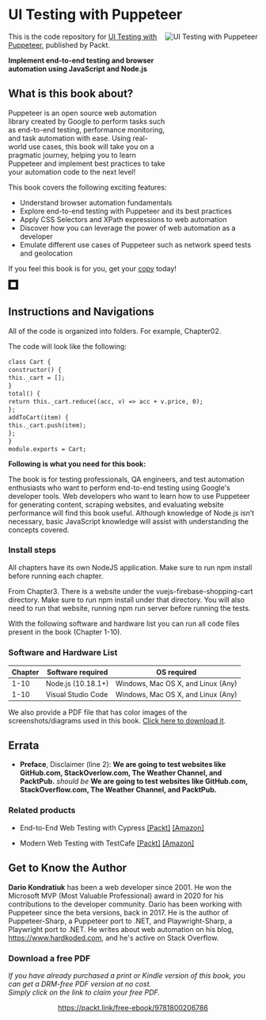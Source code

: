 # UI Testing with Puppeteer

<a href="https://www.packtpub.com/product/ui-testing-with-puppeteer/9781800206786?utm_source=github&utm_medium=repository&utm_campaign=9781800206786"><img src="https://static.packt-cdn.com/products/9781800206786/cover/smaller" alt="UI Testing with Puppeteer" height="256px" align="right"></a>

This is the code repository for [UI Testing with Puppeteer](https://www.packtpub.com/product/ui-testing-with-puppeteer/9781800206786?utm_source=github&utm_medium=repository&utm_campaign=9781800206786), published by Packt.

**Implement end-to-end testing and browser automation using JavaScript and Node.js**

## What is this book about?
Puppeteer is an open source web automation library created by Google to perform tasks such as end-to-end testing, performance monitoring, and task automation with ease. Using real-world use cases, this book will take you on a pragmatic journey, helping you to learn Puppeteer and implement best practices to take your automation code to the next level!


This book covers the following exciting features: 
* Understand browser automation fundamentals
* Explore end-to-end testing with Puppeteer and its best practices
* Apply CSS Selectors and XPath expressions to web automation
* Discover how you can leverage the power of web automation as a developer
* Emulate different use cases of Puppeteer such as network speed tests and geolocation

If you feel this book is for you, get your [copy](https://www.amazon.com/dp/180020678X) today!

<a href="https://www.packtpub.com/?utm_source=github&utm_medium=banner&utm_campaign=GitHubBanner"><img src="https://raw.githubusercontent.com/PacktPublishing/GitHub/master/GitHub.png" 
alt="https://www.packtpub.com/" border="5" /></a>


## Instructions and Navigations
All of the code is organized into folders. For example, Chapter02.

The code will look like the following:
```
class Cart {
constructor() {
this._cart = [];
}
total() {
return this._cart.reduce((acc, v) => acc + v.price, 0);
};
addToCart(item) {
this._cart.push(item);
};
}
module.exports = Cart;
```

**Following is what you need for this book:**

The book is for testing professionals, QA engineers, and test automation enthusiasts who want to perform end-to-end testing using Google's developer tools. Web developers who want to learn how to use Puppeteer for generating content, scraping websites, and evaluating website performance will find this book useful. Although knowledge of Node.js isn’t necessary, basic JavaScript knowledge will assist with understanding the concepts covered.

### Install steps

All chapters have its own NodeJS application. Make sure to run npm install before running each chapter.

From Chapter3. There is a website under the vuejs-firebase-shopping-cart directory. Make sure to run npm install under that directory. You will also need to run that website, running npm run server before running the tests.

With the following software and hardware list you can run all code files present in the book (Chapter 1-10).

### Software and Hardware List

| Chapter  | Software required                   | OS required                        |
| -------- | ------------------------------------| -----------------------------------|
| 1-10     | Node.js (10.18.1+)                 | Windows, Mac OS X, and Linux (Any) |
| 1-10     | Visual Studio Code                  | Windows, Mac OS X, and Linux (Any) |


We also provide a PDF file that has color images of the screenshots/diagrams used in this book. [Click here to download it](https://static.packt-cdn.com/downloads/9781800206786_ColorImages.pdf).


## Errata

* **Preface**, Disclaimer (line 2): **We are going to test websites like GitHub.com, StackOverlow.com, The Weather Channel, and PacktPub.** _should be_ **We are going to test websites like GitHub.com, StackOverflow.com, The Weather Channel, and PacktPub.**


### Related products <Other books you may enjoy>
* End-to-End Web Testing with Cypress [[Packt]](https://www.packtpub.com/product/end-to-end-web-testing-with-cypress/9781839213854?utm_source=github&utm_medium=repository&utm_campaign=9781839213854) [[Amazon]](https://www.amazon.com/dp/183921385X)

* Modern Web Testing with TestCafe [[Packt]](https://www.packtpub.com/product/modern-web-testing-with-testcafe/9781800200951?utm_source=github&utm_medium=repository&utm_campaign=9781800200951) [[Amazon]](https://www.amazon.com/dp/1800200951)

## Get to Know the Author
**Dario Kondratiuk**
has been a web developer since 2001. He won the Microsoft MVP (Most Valuable Professional) award in 2020 for his contributions to the developer community. Dario has been working with Puppeteer since the beta versions, back in 2017. He is the author of Puppeteer-Sharp, a Puppeteer port to .NET, and Playwright-Sharp, a Playwright port to .NET. He writes about web automation on his blog, https://www.hardkoded.com, and he's active on Stack Overflow.






### Download a free PDF

 <i>If you have already purchased a print or Kindle version of this book, you can get a DRM-free PDF version at no cost.<br>Simply click on the link to claim your free PDF.</i>
<p align="center"> <a href="https://packt.link/free-ebook/9781800206786">https://packt.link/free-ebook/9781800206786 </a> </p>
